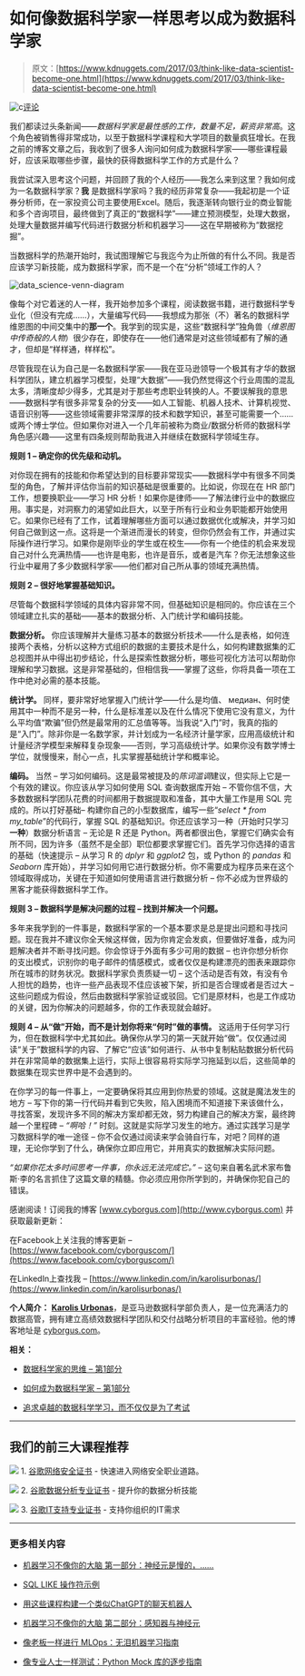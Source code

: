 # 如何像数据科学家一样思考以成为数据科学家

> 原文：[https://www.kdnuggets.com/2017/03/think-like-data-scientist-become-one.html](https://www.kdnuggets.com/2017/03/think-like-data-scientist-become-one.html)

![c](../Images/3d9c022da2d331bb56691a9617b91b90.png)[评论](#comments)

我们都读过头条新闻——*数据科学家是最性感的工作，数量不足，薪资非常高*。这个角色被销售得非常成功，以至于数据科学课程和大学项目的数量疯狂增长。在我之前的博客文章之后，我收到了很多人询问如何成为数据科学家——哪些课程最好，应该采取哪些步骤，最快的获得数据科学工作的方式是什么？

我尝试深入思考这个问题，并回顾了我的个人经历——我怎么来到这里？我如何成为一名数据科学家？**我** 是数据科学家吗？我的经历非常复杂——我起初是一个证券分析师，在一家投资公司主要使用Excel。随后，我逐渐转向银行业的商业智能和多个咨询项目，最终做到了真正的“数据科学”——建立预测模型，处理大数据，处理大量数据并编写代码进行数据分析和机器学习——这在早期被称为“数据挖掘”。

当数据科学的热潮开始时，我试图理解它与我迄今为止所做的有什么不同。我是否应该学习新技能，成为数据科学家，而不是一个在“分析”领域工作的人？

![data_science-venn-diagram](../Images/3a3bbb5415d8d2453ef6b50067935d6a.png)

像每个对它着迷的人一样，我开始参加多个课程，阅读数据书籍，进行数据科学专业化（但没有完成……），大量编写代码——我想成为那张（不）著名的数据科学维恩图的中间交集中的**那一个**。我学到的现实是，这些“数据科学”独角兽（*维恩图中传奇般的人物*）很少存在，即使存在——他们通常是对这些领域都有了解的通才，但却是“样样通，样样松”。

尽管我现在认为自己是一名数据科学家——我在亚马逊领导一个极其有才华的数据科学团队，建立机器学习模型，处理“大数据”——我仍然觉得这个行业周围的混乱太多，清晰度却少得多，尤其是对于那些考虑职业转换的人。不要误解我的意思——数据科学有很多非常复杂的分支——如人工智能、机器人技术、计算机视觉、语音识别等——这些领域需要非常深厚的技术和数学知识，甚至可能需要一个……或两个博士学位。但如果你对进入一个几年前被称为商业/数据分析师的数据科学角色感兴趣——这里有四条规则帮助我进入并继续在数据科学领域生存。

**规则 1 – 确定你的优先级和动机。**

对你现在拥有的技能和你希望达到的目标要非常现实——数据科学中有很多不同类型的角色，了解并评估你当前的知识基础是很重要的。比如说，你现在在 HR 部门工作，想要换职业——学习 HR 分析！如果你是律师——了解法律行业中的数据应用。事实是，对洞察力的渴望如此巨大，以至于所有行业和业务职能都开始使用它。如果你已经有了工作，试着理解哪些方面可以通过数据优化或解决，并学习如何自己做到这一点。这将是一个渐进而漫长的转变，但你仍然会有工作，并通过实际操作进行学习。如果你是刚毕业的学生或在校生——你有一个绝佳的机会来发现自己对什么充满热情——也许是电影，也许是音乐，或者是汽车？你无法想象这些行业中雇用了多少数据科学家——他们都对自己所从事的领域充满热情。

**规则 2 – 很好地掌握基础知识。**

尽管每个数据科学领域的具体内容非常不同，但基础知识是相同的。你应该在三个领域建立扎实的基础——基本的数据分析、入门统计学和编码技能。

**数据分析。** 你应该理解并大量练习基本的数据分析技术——什么是表格，如何连接两个表格，分析以这种方式组织的数据的主要技术是什么，如何构建数据集的汇总视图并从中得出初步结论，什么是探索性数据分析，哪些可视化方法可以帮助你理解和学习数据。这是非常基础的，但相信我——掌握了这些，你将具备一项在工作中绝对必需的基本技能。

**统计学。** 同样，要非常好地掌握入门统计学——什么是均值、 медиан、何时使用其中一种而不是另一种，什么是标准差以及在什么情况下使用它没有意义，为什么平均值“欺骗”但仍然是最常用的汇总值等等。当我说“入门”时，我真的指的是“入门”。除非你是一名数学家，并计划成为一名经济计量学家，应用高级统计和计量经济学模型来解释复杂现象——否则，学习高级统计学。如果你没有数学博士学位，就慢慢来，耐心一点，扎实掌握基础统计学和概率论。

**编码。** 当然 – 学习如何编码。这是最常被提及的*陈词滥调*建议，但实际上它是一个有效的建议。你应该从学习如何使用 SQL 查询数据库开始 – 不管你信不信，大多数数据科学团队花费的时间都用于数据提取和准备，其中大量工作是用 SQL 完成的。所以打好基础– 构建你自己的小型数据库，编写一些“*select * from my_table*”的代码行，掌握 SQL 的基础知识。你还应该学习一种（开始时只学习**一种**）数据分析语言 – 无论是 R 还是 Python。两者都很出色，掌握它们确实会有所不同，因为许多（虽然不是全部）职位都要求掌握它们。首先学习你选择的语言的基础（快速提示 – 从学习 R 的 *dplyr* 和 *ggplot2* 包，或 Python 的 *pandas* 和 *Seaborn* 库开始），并学习如何用它进行数据分析。你不需要成为程序员来在这个领域取得成功，关键在于知道如何使用语言进行数据分析 – 你不必成为世界级的黑客才能获得数据科学工作。

**规则 3 – 数据科学是解决问题的过程 – 找到并解决一个问题。**

多年来我学到的一件事是，数据科学家的一个基本要求是总是提出问题和寻找问题。现在我并不建议你全天候这样做，因为你肯定会发疯，但要做好准备，成为问题解决者并不断寻找问题。你会惊讶于外面有多少可用的数据 – 也许你想分析你的支出模式，识别你的电子邮件的情感模式，或者仅仅是构建漂亮的图表来跟踪你所在城市的财务状况。数据科学家负责质疑一切 – 这个活动是否有效，有没有令人担忧的趋势，也许一些产品表现不佳应该被下架，折扣是否合理或者是否过大 – 这些问题成为假设，然后由数据科学家验证或驳回。它们是原材料，也是工作成功的关键，因为你解决的问题越多，你的工作表现就会越好。

**规则 4 – 从“做”开始，而不是计划你将来“何时”做的事情。** 这适用于任何学习行为，但在数据科学中尤其如此。确保你从学习的第一天就开始“做”。仅仅通过阅读“关于”数据科学的内容、了解它“应该”如何进行、从书中复制粘贴数据分析代码并在非常简单的数据集上运行，实际上很容易将实际学习拖延到以后，这些简单的数据集在现实世界中是不会遇到的。

在你学习的每一件事上，一定要确保将其应用到你热爱的领域。这就是魔法发生的地方 – 写下你的第一行代码并看到它失败，陷入困境而不知道接下来该做什么，寻找答案，发现许多不同的解决方案却都无效，努力构建自己的解决方案，最终跨越一个里程碑 – *“啊哈！”* 时刻。这就是实际学习发生的地方。通过实践学习是学习数据科学的唯一途径 – 你不会仅通过阅读来学会骑自行车，对吧？同样的道理，无论你学到了什么，确保你立即应用它，并用真实的数据解决实际问题。

*“如果你花太多时间思考一件事，你永远无法完成它。”* – 这句来自著名武术家布鲁斯·李的名言抓住了这篇文章的精髓。你必须应用你所学到的，并确保你犯自己的错误。

感谢阅读！订阅我的博客 [www.cyborgus.com](http://www.cyborgus.com) 并获取最新更新：

在Facebook上关注我的博客更新 – [https://www.facebook.com/cyborguscom/](https://www.facebook.com/cyborguscom/)

在LinkedIn上查找我 – [https://www.linkedin.com/in/karolisurbonas/](https://www.linkedin.com/in/karolisurbonas/)

**个人简介：** **[Karolis Urbonas](https://www.linkedin.com/in/karolisurbonas/)**，是亚马逊数据科学部负责人，是一位充满活力的数据高管，拥有建立高绩效数据科学团队和交付战略分析项目的丰富经验。他的博客地址是 [cyborgus.com](http://cyborgus.com/)。

**相关：**

+   [数据科学家的思维 – 第1部分](/2016/10/mind-data-scientist-part-1.html)

+   [如何成为数据科学家 – 第1部分](/2016/08/become-data-scientist-part-1.html)

+   [追求卓越的数据科学学习，而不仅仅是为了考试](/2016/10/learn-datascience-for-excellence)

* * *

## 我们的前三大课程推荐

![](../Images/0244c01ba9267c002ef39d4907e0b8fb.png) 1\. [谷歌网络安全证书](https://www.kdnuggets.com/google-cybersecurity) - 快速进入网络安全职业道路。

![](../Images/e225c49c3c91745821c8c0368bf04711.png) 2\. [谷歌数据分析专业证书](https://www.kdnuggets.com/google-data-analytics) - 提升你的数据分析技能

![](../Images/0244c01ba9267c002ef39d4907e0b8fb.png) 3\. [谷歌IT支持专业证书](https://www.kdnuggets.com/google-itsupport) - 支持你组织的IT需求

* * *

### 更多相关内容

+   [机器学习不像你的大脑 第一部分：神经元是慢的，……](https://www.kdnuggets.com/2022/04/machine-learning-like-brain-part-one-neurons-slow-slow-slow.html)

+   [SQL LIKE 操作符示例](https://www.kdnuggets.com/2022/09/sql-like-operator-examples.html)

+   [用这些课程构建一个类似ChatGPT的聊天机器人](https://www.kdnuggets.com/2023/05/build-chatgptlike-chatbot-courses.html)

+   [机器学习不像你的大脑 第二部分：感知器与神经元](https://www.kdnuggets.com/2022/05/machine-learning-like-brain-part-two-perceptrons-neurons.html)

+   [像老板一样进行 MLOps：无泪机器学习指南](https://www.kdnuggets.com/2023/06/mlops-like-boss-guide-machine-learning-without-tears.html)

+   [像专业人士一样测试：Python Mock 库的逐步指南](https://www.kdnuggets.com/testing-like-a-pro-a-step-by-step-guide-to-pythons-mock-library)
